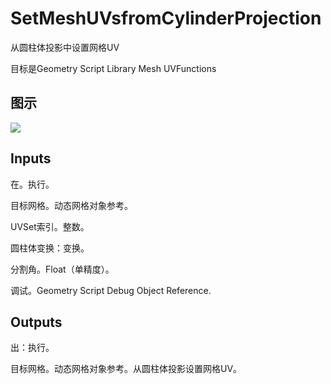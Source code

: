 # SetMeshUVsfromCylinderProjection

从圆柱体投影中设置网格UV

目标是Geometry Script Library Mesh UVFunctions

## 图示

![]($-20221218-19135112.png)

## Inputs

在。执行。

目标网格。动态网格对象参考。

UVSet索引。整数。

圆柱体变换：变换。

分割角。Float（单精度）。

调试。Geometry Script Debug Object Reference.  

## Outputs

出：执行。

目标网格。动态网格对象参考。从圆柱体投影设置网格UV。
